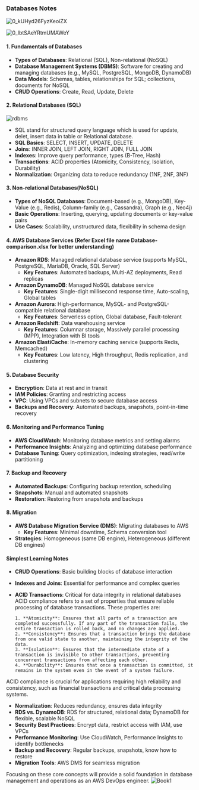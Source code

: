 ### Databases Notes

![0_kUHyd26FyzKeoiZX](https://github.com/user-attachments/assets/160c0a6d-e9ec-4da7-9de3-ee8f7134b736)

![0_lbtSAeYRtmUMAWeY](https://github.com/user-attachments/assets/d80ef9ed-dcf6-47f4-be02-3f5f9fdce78f)

#### 1. **Fundamentals of Databases**
   - **Types of Databases**: Relational (SQL), Non-relational (NoSQL)
   - **Database Management Systems (DBMS)**: Software for creating and managing databases (e.g., MySQL, PostgreSQL, MongoDB, DynamoDB)
   - **Data Models**: Schemas, tables, relationships for SQL; collections, documents for NoSQL
   - **CRUD Operations**: Create, Read, Update, Delete

#### 2. **Relational Databases (SQL)** 
   ![rdbms](https://github.com/user-attachments/assets/f374d8a6-328e-44ef-8edb-3527cb9667a9)

   - SQL stand for structured query language which is used for update, delet, insert data in table or Relational database.
   - **SQL Basics**: SELECT, INSERT, UPDATE, DELETE
   - **Joins**: INNER JOIN, LEFT JOIN, RIGHT JOIN, FULL JOIN
   - **Indexes**: Improve query performance, types (B-Tree, Hash)
   - **Transactions**: ACID properties (Atomicity, Consistency, Isolation, Durability)
   - **Normalization**: Organizing data to reduce redundancy (1NF, 2NF, 3NF)

#### 3. **Non-relational Databases(NoSQL)**
   - **Types of NoSQL Databases**: Document-based (e.g., MongoDB), Key-Value (e.g., Redis), Column-family (e.g., Cassandra), Graph (e.g., Neo4j)
   - **Basic Operations**: Inserting, querying, updating documents or key-value pairs
   - **Use Cases**: Scalability, unstructured data, flexibility in schema design

#### 4. **AWS Database Services** (Refer Excel file name Database-comparison.xlsx for better understanding)
   - **Amazon RDS**: Managed relational database service (supports MySQL, PostgreSQL, MariaDB, Oracle, SQL Server)
     - **Key Features**: Automated backups, Multi-AZ deployments, Read replicas
   - **Amazon DynamoDB**: Managed NoSQL database service
     - **Key Features**: Single-digit millisecond response time, Auto-scaling, Global tables
   - **Amazon Aurora**: High-performance, MySQL- and PostgreSQL-compatible relational database
     - **Key Features**: Serverless option, Global database, Fault-tolerant
   - **Amazon Redshift**: Data warehousing service
     - **Key Features**: Columnar storage, Massively parallel processing (MPP), Integration with BI tools
   - **Amazon ElastiCache**: In-memory caching service (supports Redis, Memcached)
     - **Key Features**: Low latency, High throughput, Redis replication, and clustering

#### 5. **Database Security**
   - **Encryption**: Data at rest and in transit
   - **IAM Policies**: Granting and restricting access
   - **VPC**: Using VPCs and subnets to secure database access
   - **Backups and Recovery**: Automated backups, snapshots, point-in-time recovery

#### 6. **Monitoring and Performance Tuning**
   - **AWS CloudWatch**: Monitoring database metrics and setting alarms
   - **Performance Insights**: Analyzing and optimizing database performance
   - **Database Tuning**: Query optimization, indexing strategies, read/write partitioning

#### 7. **Backup and Recovery**
   - **Automated Backups**: Configuring backup retention, scheduling
   - **Snapshots**: Manual and automated snapshots
   - **Restoration**: Restoring from snapshots and backups

#### 8. **Migration**
   - **AWS Database Migration Service (DMS)**: Migrating databases to AWS
     - **Key Features**: Minimal downtime, Schema conversion tool
   - **Strategies**: Homogeneous (same DB engine), Heterogeneous (different DB engines)

#### Simplest Learning Notes
- **CRUD Operations**: Basic building blocks of database interaction
- **Indexes and Joins**: Essential for performance and complex queries
- **ACID Transactions**: Critical for data integrity in relational databases
      ACID compliance refers to a set of properties that ensure reliable processing of database transactions. These properties are:

      1. **Atomicity**: Ensures that all parts of a transaction are completed successfully. If any part of the transaction fails, the entire transaction is rolled back, and no changes are applied.
      2. **Consistency**: Ensures that a transaction brings the database from one valid state to another, maintaining the integrity of the data.
      3. **Isolation**: Ensures that the intermediate state of a transaction is invisible to other transactions, preventing concurrent transactions from affecting each other.
      4. **Durability**: Ensures that once a transaction is committed, it remains in the system even in the event of a system failure.

ACID compliance is crucial for applications requiring high reliability and consistency, such as financial transactions and critical data processing systems. 
- **Normalization**: Reduces redundancy, ensures data integrity
- **RDS vs. DynamoDB**: RDS for structured, relational data; DynamoDB for flexible, scalable NoSQL
- **Security Best Practices**: Encrypt data, restrict access with IAM, use VPCs
- **Performance Monitoring**: Use CloudWatch, Performance Insights to identify bottlenecks
- **Backup and Recovery**: Regular backups, snapshots, know how to restore
- **Migration Tools**: AWS DMS for seamless migration

Focusing on these core concepts will provide a solid foundation in database management and operations as an AWS DevOps engineer.
![Book1](https://github.com/user-attachments/assets/53dcb329-2a83-4bd4-bebd-804fd5a1bc52)
